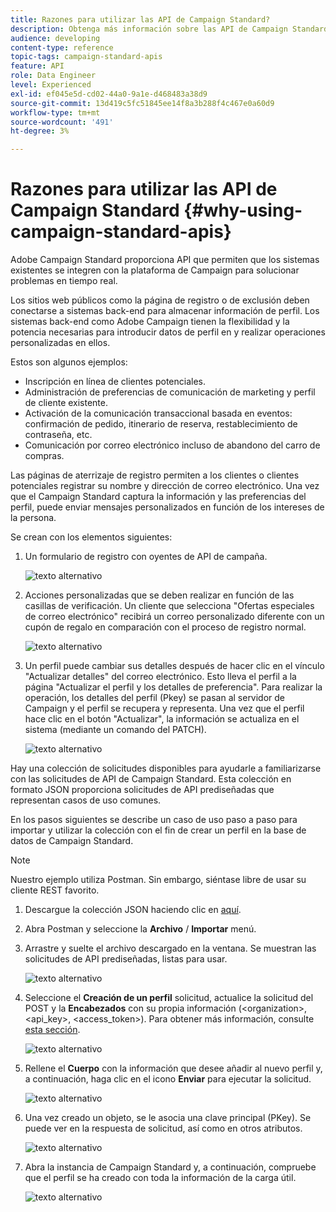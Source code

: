 ```yaml
---
title: Razones para utilizar las API de Campaign Standard?
description: Obtenga más información sobre las API de Campaign Standard y por qué utilizarlas.
audience: developing
content-type: reference
topic-tags: campaign-standard-apis
feature: API
role: Data Engineer
level: Experienced
exl-id: ef045e5d-cd02-44a0-9a1e-d468483a38d9
source-git-commit: 13d419c5fc51845ee14f8a3b288f4c467e0a60d9
workflow-type: tm+mt
source-wordcount: '491'
ht-degree: 3%

---
```


# Razones para utilizar las API de Campaign Standard {#why-using-campaign-standard-apis}

Adobe Campaign Standard proporciona API que permiten que los sistemas existentes se integren con la plataforma de Campaign para solucionar problemas en tiempo real.

Los sitios web públicos como la página de registro o de exclusión deben conectarse a sistemas back-end para almacenar información de perfil. Los sistemas back-end como Adobe Campaign tienen la flexibilidad y la potencia necesarias para introducir datos de perfil en y realizar operaciones personalizadas en ellos.

Estos son algunos ejemplos:

* Inscripción en línea de clientes potenciales.
* Administración de preferencias de comunicación de marketing y perfil de cliente existente.
* Activación de la comunicación transaccional basada en eventos: confirmación de pedido, itinerario de reserva, restablecimiento de contraseña, etc.
* Comunicación por correo electrónico incluso de abandono del carro de compras.

Las páginas de aterrizaje de registro permiten a los clientes o clientes potenciales registrar su nombre y dirección de correo electrónico. Una vez que el Campaign Standard captura la información y las preferencias del perfil, puede enviar mensajes personalizados en función de los intereses de la persona.

Se crean con los elementos siguientes:

1. Un formulario de registro con oyentes de API de campaña.

   ![texto alternativo](assets/apis_uc1.png)

1. Acciones personalizadas que se deben realizar en función de las casillas de verificación. Un cliente que selecciona &quot;Ofertas especiales de correo electrónico&quot; recibirá un correo personalizado diferente con un cupón de regalo en comparación con el proceso de registro normal.

   ![texto alternativo](assets/apis_uc2.png)

1. Un perfil puede cambiar sus detalles después de hacer clic en el vínculo &quot;Actualizar detalles&quot; del correo electrónico. Esto lleva el perfil a la página &quot;Actualizar el perfil y los detalles de preferencia&quot;. Para realizar la operación, los detalles del perfil (Pkey) se pasan al servidor de Campaign y el perfil se recupera y representa. Una vez que el perfil hace clic en el botón &quot;Actualizar&quot;, la información se actualiza en el sistema (mediante un comando del PATCH).

   ![texto alternativo](assets/apis_uc3.png)

Hay una colección de solicitudes disponibles para ayudarle a familiarizarse con las solicitudes de API de Campaign Standard. Esta colección en formato JSON proporciona solicitudes de API prediseñadas que representan casos de uso comunes.

En los pasos siguientes se describe un caso de uso paso a paso para importar y utilizar la colección con el fin de crear un perfil en la base de datos de Campaign Standard.

>[!NOTE]
>
>Nuestro ejemplo utiliza Postman. Sin embargo, siéntase libre de usar su cliente REST favorito.

1. Descargue la colección JSON haciendo clic en [aquí](https://helpx.adobe.com/content/dam/help/en/campaign/kb/working-with-acs-api/_jcr_content/main-pars/download_section/download-1/KB_postman_collection.json.zip).

1. Abra Postman y seleccione la **Archivo** / **Importar** menú.

1. Arrastre y suelte el archivo descargado en la ventana. Se muestran las solicitudes de API prediseñadas, listas para usar.

   ![texto alternativo](assets/postman_collection.png)

1. Seleccione el **Creación de un perfil** solicitud, actualice la solicitud del POST y la **Encabezados** con su propia información (&lt;organization>, &lt;api_key>, &lt;access_token>). Para obtener más información, consulte [esta sección](../../api/using/setting-up-api-access.md).

   ![texto alternativo](assets/postman_uc1.png)

1. Rellene el **Cuerpo** con la información que desee añadir al nuevo perfil y, a continuación, haga clic en el icono **Enviar** para ejecutar la solicitud.

   ![texto alternativo](assets/postman_uc2.png)

1. Una vez creado un objeto, se le asocia una clave principal (PKey). Se puede ver en la respuesta de solicitud, así como en otros atributos.

   ![texto alternativo](assets/postman_uc3.png)

1. Abra la instancia de Campaign Standard y, a continuación, compruebe que el perfil se ha creado con toda la información de la carga útil.

   ![texto alternativo](assets/postman_uc4.png)
